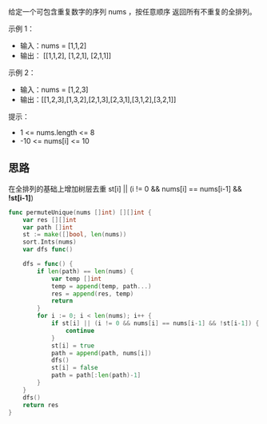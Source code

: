 给定一个可包含重复数字的序列 nums ，按任意顺序 返回所有不重复的全排列。

示例 1：

- 输入：nums = [1,1,2]
- 输出： [[1,1,2], [1,2,1], [2,1,1]]

示例 2：

- 输入：nums = [1,2,3]
- 输出：[[1,2,3],[1,3,2],[2,1,3],[2,3,1],[3,1,2],[3,2,1]]

提示：

- 1 <= nums.length <= 8
- -10 <= nums[i] <= 10

## 思路

在全排列的基础上增加树层去重
st[i] || (i != 0 && nums[i] == nums[i-1] && **!st[i-1]**)

```go
func permuteUnique(nums []int) [][]int {
	var res [][]int
	var path []int
	st := make([]bool, len(nums))
	sort.Ints(nums)
	var dfs func()

	dfs = func() {
		if len(path) == len(nums) {
			var temp []int
			temp = append(temp, path...)
			res = append(res, temp)
			return
		}
		for i := 0; i < len(nums); i++ {
			if st[i] || (i != 0 && nums[i] == nums[i-1] && !st[i-1]) {
				continue
			}
			st[i] = true
			path = append(path, nums[i])
			dfs()
			st[i] = false
			path = path[:len(path)-1]
		}
	}
	dfs()
	return res
}
```